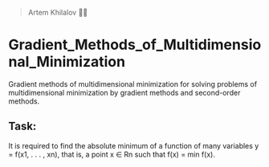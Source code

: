 > Artem Khilalov 👨‍💻
# Gradient_Methods_of_Multidimensional_Minimization
Gradient methods of multidimensional minimization for solving problems of multidimensional minimization by gradient methods and second-order methods.

## Task:
It is required to find the absolute minimum of a function of many variables y = f(x1, . . . , xn), that is, a point x ∈ Rn such that f(x) = min f(x).
